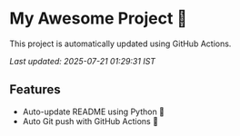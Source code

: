 # My Awesome Project 🚀

This project is automatically updated using GitHub Actions.

_Last updated: 2025-07-21 01:29:31 IST_

## Features
- Auto-update README using Python 🐍
- Auto Git push with GitHub Actions 🤖
